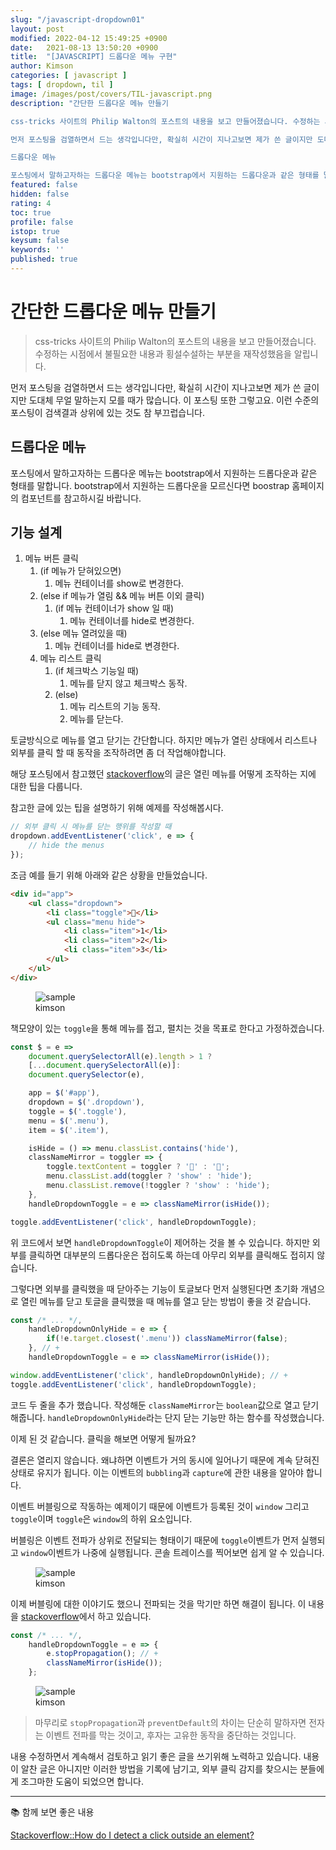```yaml
---
slug: "/javascript-dropdown01"
layout: post
modified: 2022-04-12 15:49:25 +0900
date:   2021-08-13 13:50:20 +0900
title:  "[JAVASCRIPT] 드롭다운 메뉴 구현"
author: Kimson
categories: [ javascript ]
tags: [ dropdown, til ]
image: /images/post/covers/TIL-javascript.png
description: "간단한 드롭다운 메뉴 만들기

css-tricks 사이트의 Philip Walton의 포스트의 내용을 보고 만들어졌습니다. 수정하는 시점에서 불필요한 내용과 횡설수설하는 부분을 재작성했음을 알립니다.

먼저 포스팅을 검열하면서 드는 생각입니다만, 확실히 시간이 지나고보면 제가 쓴 글이지만 도대체 무얼 말하는지 모를 때가 많습니다. 이 포스팅 또한 그렇고요. 이런 수준의 포스팅이 검색결과 상위에 있는 것도 참 부끄럽습니다.

드롭다운 메뉴

포스팅에서 말하고자하는 드롭다운 메뉴는 bootstrap에서 지원하는 드롭다운과 같은 형태를 말합니다. bootstrap에서 지원하는 드롭다운을 모르신다면 boostrap 홈페이지의 컴포넌트를 참고하시길 바랍니다."
featured: false
hidden: false
rating: 4
toc: true
profile: false
istop: true
keysum: false
keywords: ''
published: true
---
```


# 간단한 드롭다운 메뉴 만들기

> css-tricks 사이트의 Philip Walton의 포스트의 내용을 보고 만들어졌습니다. 수정하는 시점에서 불필요한 내용과 횡설수설하는 부분을 재작성했음을 알립니다.

먼저 포스팅을 검열하면서 드는 생각입니다만, 확실히 시간이 지나고보면 제가 쓴 글이지만 도대체 무얼 말하는지 모를 때가 많습니다. 이 포스팅 또한 그렇고요. 이런 수준의 포스팅이 검색결과 상위에 있는 것도 참 부끄럽습니다.

## 드롭다운 메뉴

포스팅에서 말하고자하는 드롭다운 메뉴는 bootstrap에서 지원하는 드롭다운과 같은 형태를 말합니다. bootstrap에서 지원하는 드롭다운을 모르신다면 boostrap 홈페이지의 컴포넌트를 참고하시길 바랍니다.

## 기능 설계

1. 메뉴 버튼 클릭
   1. (if 메뉴가 닫혀있으면)
      1. 메뉴 컨테이너를 show로 변경한다.
   2. (else if 메뉴가 열림 && 메뉴 버튼 이외 클릭)
      1. (if 메뉴 컨테이너가 show 일 때)
         1. 메뉴 컨테이너를 hide로 변경한다.
   3. (else 메뉴 열려있을 때)
      1. 메뉴 컨테이너를 hide로 변경한다.
   4. 메뉴 리스트 클릭
      1. (if 체크박스 기능일 때)
         1. 메뉴를 닫지 않고 체크박스 동작.
      2. (else)
         1. 메뉴 리스트의 기능 동작.
         2. 메뉴를 닫는다.

토글방식으로 메뉴를 열고 닫기는 간단합니다. 하지만 메뉴가 열린 상태에서 리스트나 외부를 클릭 할 때 동작을 조작하려면 좀 더 작업해야합니다.

해당 포스팅에서 참고했던 [stackoverflow](https://stackoverflow.com/questions/152975/how-do-i-detect-a-click-outside-an-element)의 글은 열린 메뉴를 어떻게 조작하는 지에 대한 팁을 다룹니다.

참고한 글에 있는 팁을 설명하기 위해 예제를 작성해봅시다.

```javascript
// 외부 클릭 시 메뉴를 닫는 행위를 작성할 때
dropdown.addEventListener('click', e => {
    // hide the menus
});
```

조금 예를 들기 위해 아래와 같은 상황을 만들었습니다.

```html
<div id="app">
    <ul class="dropdown">
        <li class="toggle">📘</li>
        <ul class="menu hide">
            <li class="item">1</li>
            <li class="item">2</li>
            <li class="item">3</li>
        </ul>
    </ul>
</div>
```

<figure class="text-center">
<span class="w-inline-block">
   <img src="/images/post/dropdown/dropdown01.png" alt="sample" title="sample">
   <figcaption>kimson</figcaption>
</span>
</figure>

책모양이 있는 `toggle`을 통해 메뉴를 접고, 펼치는 것을 목표로 한다고 가정하겠습니다.

```javascript
const $ = e =>
    document.querySelectorAll(e).length > 1 ?
    [...document.querySelectorAll(e)]:
    document.querySelector(e),

    app = $('#app'),
    dropdown = $('.dropdown'),
    toggle = $('.toggle'),
    menu = $('.menu'),
    item = $('.item'),

    isHide = () => menu.classList.contains('hide'),
    classNameMirror = toggler => {
        toggle.textContent = toggler ? '📖' : '📘';
        menu.classList.add(toggler ? 'show' : 'hide');
        menu.classList.remove(!toggler ? 'show' : 'hide');
    },
    handleDropdownToggle = e => classNameMirror(isHide());

toggle.addEventListener('click', handleDropdownToggle);
```

위 코드에서 보면 `handleDropdownToggle`이 제어하는 것을 볼 수 있습니다. 하지만 외부를 클릭하면 대부분의 드롭다운은 접히도록 하는데 아무리 외부를 클릭해도 접히지 않습니다.

그렇다면 외부를 클릭했을 때 닫아주는 기능이 토글보다 먼저 실행된다면 초기화 개념으로 열린 메뉴를 닫고 토글을 클릭했을 때 메뉴를 열고 닫는 방법이 좋을 것 같습니다.

```javascript
const /* ... */,
    handleDropdownOnlyHide = e => {
        if(!e.target.closest('.menu')) classNameMirror(false);
    }, // +
    handleDropdownToggle = e => classNameMirror(isHide());

window.addEventListener('click', handleDropdownOnlyHide); // +
toggle.addEventListener('click', handleDropdownToggle);
```

코드 두 줄을 추가 했습니다. 작성해둔 `classNameMirror`는 `boolean`값으로 열고 닫기 해줍니다. `handleDropdownOnlyHide`라는 단지 닫는 기능만 하는 함수를 작성했습니다.

이제 된 것 같습니다. 클릭을 해보면 어떻게 될까요?

결론은 열리지 않습니다. 왜냐하면 이벤트가 거의 동시에 일어나기 때문에 계속 닫혀진 상태로 유지가 됩니다. 이는 이벤트의 `bubbling`과 `capture`에 관한 내용을 알아야 합니다.

이벤트 버블링으로 작동하는 예제이기 때문에 이벤트가 등록된 것이 `window` 그리고 `toggle`이며 `toggle`은 `window`의 하위 요소입니다.

버블링은 이벤트 전파가 상위로 전달되는 형태이기 때문에 `toggle`이벤트가 먼저 실행되고 `window`이벤트가 나중에 실행됩니다. 콘솔 트레이스를 찍어보면 쉽게 알 수 있습니다.

<figure class="text-center">
<span class="w-inline-block">
   <img src="/images/post/dropdown/dropdown02.png" alt="sample" title="sample">
   <figcaption>kimson</figcaption>
</span>
</figure>

이제 버블링에 대한 이야기도 했으니 전파되는 것을 막기만 하면 해결이 됩니다. 이 내용을 [stackoverflow](https://stackoverflow.com/questions/152975/how-do-i-detect-a-click-outside-an-element)에서 하고 있습니다.

```javascript
const /* ... */,
    handleDropdownToggle = e => {
        e.stopPropagation(); // +
        classNameMirror(isHide());
    };
```

<figure class="text-center">
<span class="w-inline-block">
   <img src="/images/post/dropdown/dropdown03.png" alt="sample" title="sample">
   <figcaption>kimson</figcaption>
</span>
</figure>

> 마무리로 `stopPropagation`과 `preventDefault`의 차이는 단순히 말하자면 전자는 이벤트 전파를 막는 것이고, 후자는 고유한 동작을 중단하는 것입니다.

내용 수정하면서 계속해서 검토하고 읽기 좋은 글을 쓰기위해 노력하고 있습니다. 내용이 알찬 글은 아니지만 이러한 방법을 기록에 남기고, 외부 클릭 감지를 찾으시는 분들에게 조그마한 도움이 되었으면 합니다.

-----

📚 함께 보면 좋은 내용

[Stackoverflow::How do I detect a click outside an element?](https://stackoverflow.com/questions/152975/how-do-i-detect-a-click-outside-an-element)